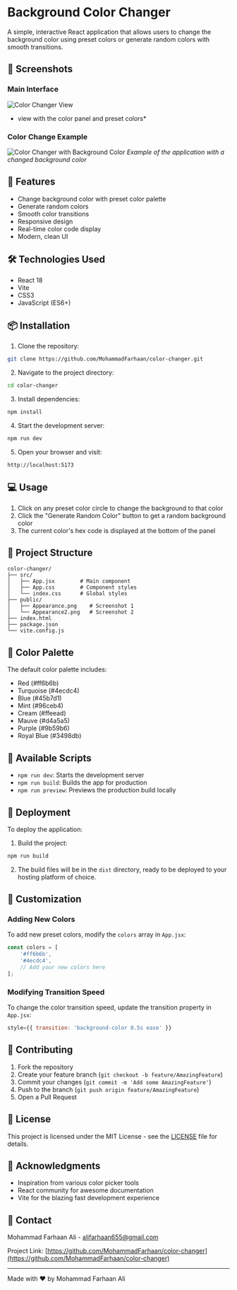 # Background Color Changer

A simple, interactive React application that allows users to change the background color using preset colors or generate random colors with smooth transitions.

## 📸 Screenshots

### Main Interface
![Color Changer  View]('./Appearance2.png')
* view with the color panel and preset colors*

### Color Change Example
![Color Changer with Background Color]('./Appearance1.png')
*Example of the application with a changed background color*

## 🚀 Features

- Change background color with preset color palette
- Generate random colors
- Smooth color transitions
- Responsive design
- Real-time color code display
- Modern, clean UI

## 🛠️ Technologies Used

- React 18
- Vite
- CSS3
- JavaScript (ES6+)

## 📦 Installation

1. Clone the repository:
```bash
git clone https://github.com/MohammadFarhaan/color-changer.git
```

2. Navigate to the project directory:
```bash
cd color-changer
```

3. Install dependencies:
```bash
npm install
```

4. Start the development server:
```bash
npm run dev
```

5. Open your browser and visit:
```
http://localhost:5173
```

## 💻 Usage

1. Click on any preset color circle to change the background to that color
2. Click the "Generate Random Color" button to get a random background color
3. The current color's hex code is displayed at the bottom of the panel

## 🔧 Project Structure

```
color-changer/
├── src/
│   ├── App.jsx        # Main component
│   ├── App.css        # Component styles
│   └── index.css      # Global styles
├── public/
│   ├── Appearance.png    # Screenshot 1
│   └── Appearance2.png   # Screenshot 2
├── index.html
├── package.json
└── vite.config.js
```

## 🎨 Color Palette

The default color palette includes:
- Red (#ff6b6b)
- Turquoise (#4ecdc4)
- Blue (#45b7d1)
- Mint (#96ceb4)
- Cream (#ffeead)
- Mauve (#d4a5a5)
- Purple (#9b59b6)
- Royal Blue (#3498db)

## 🔄 Available Scripts

- `npm run dev`: Starts the development server
- `npm run build`: Builds the app for production
- `npm run preview`: Previews the production build locally

## 🚀 Deployment

To deploy the application:

1. Build the project:
```bash
npm run build
```

2. The build files will be in the `dist` directory, ready to be deployed to your hosting platform of choice.

## 📝 Customization

### Adding New Colors

To add new preset colors, modify the `colors` array in `App.jsx`:

```javascript
const colors = [
    '#ff6b6b',
    '#4ecdc4',
    // Add your new colors here
];
```

### Modifying Transition Speed

To change the color transition speed, update the transition property in `App.jsx`:

```javascript
style={{ transition: 'background-color 0.5s ease' }}
```

## 🤝 Contributing

1. Fork the repository
2. Create your feature branch (`git checkout -b feature/AmazingFeature`)
3. Commit your changes (`git commit -m 'Add some AmazingFeature'`)
4. Push to the branch (`git push origin feature/AmazingFeature`)
5. Open a Pull Request

## 📜 License

This project is licensed under the MIT License - see the [LICENSE](LICENSE) file for details.

## 🙏 Acknowledgments

- Inspiration from various color picker tools
- React community for awesome documentation
- Vite for the blazing fast development experience

## 📧 Contact

Mohammad Farhaan Ali - [alifarhaan655@gmail.com](mailto:alifarhaan655@gmail.com)

Project Link: [https://github.com/MohammadFarhaan/color-changer](https://github.com/MohammadFarhaan/color-changer)

---

Made with ❤️ by Mohammad Farhaan Ali